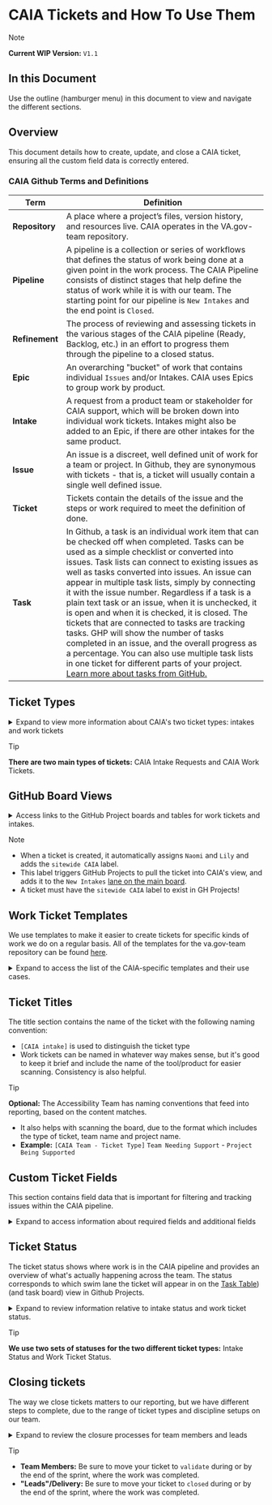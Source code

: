 # CAIA Tickets and How To Use Them
> [!NOTE]
> **Current WIP Version:** `V1.1`

## In this Document
Use the outline (hamburger menu) in this document to view and navigate the different sections. 

## Overview

This document details how to create, update, and close a CAIA ticket, ensuring all the custom field data is correctly entered.

### CAIA Github Terms and Definitions

| **Term** | Definition |
|------------------------|------------------|
| **Repository**                   |     A place where a project’s files, version history, and resources live. CAIA operates in the VA.gov-team repository.| 
| **Pipeline**                   |     A pipeline is a collection or series of workflows that defines the status of work being done at a given point in the work process. The CAIA Pipeline consists of distinct stages that help define the status of work while it is with our team. The starting point for our pipeline is `New Intakes` and the end point is `Closed`.| 
| **Refinement**                   |     The process of reviewing and assessing tickets in the various stages of the CAIA pipeline (Ready, Backlog, etc.) in an effort to progress them through the pipeline to a closed status. | 
| **Epic**                   |     An overarching "bucket" of work that contains individual `Issues` and/or Intakes. CAIA uses Epics to group work by product. | 
| **Intake**                 | A request from a product team or stakeholder for CAIA support, which will be broken down into individual work tickets. Intakes might also be added to an Epic, if there are other intakes for the same product. |
| **Issue**                   | An issue is a discreet, well defined unit of work for a team or project. In Github, they are synonymous with tickets - that is, a ticket will usually contain a single well defined issue.| 
| **Ticket**                   | Tickets contain the details of the issue and the steps or work required to meet the definition of done.|
| **Task**                   |     In Github, a task is an individual work item that can be checked off when completed. Tasks can be used as a simple checklist or converted into issues. Task lists can connect to existing issues as well as tasks converted into issues. An issue can appear in multiple task lists, simply by connecting it with the issue number. Regardless if a task is a plain text task or an issue, when it is unchecked, it is open and when it is checked, it is closed. The tickets that are connected to tasks are tracking tasks. GHP will show the number of tasks completed in an issue, and the overall progress as a percentage. You can also use multiple task lists in one ticket for different parts of your project. [Learn more about tasks from GitHub.](https://docs.github.com/en/get-started/writing-on-github/working-with-advanced-formatting/about-task-lists) |

</details>

## Ticket Types

<details><Summary>Expand to view more information about CAIA's two ticket types: intakes and work tickets</Summary>

### CAIA Intake Requests
- [**CAIA Intake Request**]([https://github.com/department-of-veterans-affairs/va.gov-team/issues/new?assignees=strelichl%2C+coforma-terry&labels=sitewide+CAIA%2C+sitewide+content-product+support&projects=&template=sitewide-content-intake-form.md&title=%3CType+of+Request%3E+from+%3CTeam%3E](https://github.com/department-of-veterans-affairs/va.gov-team/issues/new?assignees=strelichl%2CNaomiPMC&labels=sitewide+CAIA&projects=&template=CAIA-intake-form.md&title=%5BCAIA+Intake%5D+%3CTeam+Name%3E%3A+%3CInitiative+Name%3E))
- This is the intake for teams to request collaboration with CAIA.
- During refinement, CAIA will attach new work tickets to capture individual support tasks needed from each CAIA discipline.
- You will use the intake ticket to communicate with the product team/stakeholder and share any deliverables.
### CAIA Work Ticket
- This is the issue created by CAIA, based on an intake or stakeholder request, that outlines the specific work needed from an individual contributor (we have also called these "child" or "task" tickets).
- Product teams can see work tickets attached to their intake, but these work tickets are for you to use.
- You can add notes in comments to help you track your progress and move the ticket wherever in belongs in the status swim lanes described below.
</details>

> [!TIP]
> **There are two main types of tickets:** CAIA Intake Requests and CAIA Work Tickets.


## GitHub Board Views

<details><Summary>Access links to the GitHub Project boards and tables for work tickets and intakes.</Summary>

**These two ticket types can be view separately on our board and tables:**
- **Work tickets**
    - [**Work Table**](https://github.com/orgs/department-of-veterans-affairs/projects/929/views/1)
    - [**Work Board**](https://github.com/orgs/department-of-veterans-affairs/projects/929/views/74)
- **Intakes and Epics**
    - [**Intake Table**](https://github.com/orgs/department-of-veterans-affairs/projects/929/views/75)
    - [**Intake Board**](https://github.com/orgs/department-of-veterans-affairs/projects/929/views/72)
</details>

> [!NOTE]
> - When a ticket is created, it automatically assigns `Naomi` and `Lily` and adds the `sitewide CAIA` label.
> - This label triggers GitHub Projects to pull the ticket into CAIA's view, and adds it to the `New Intakes` [lane on the main board](https://github.com/orgs/department-of-veterans-affairs/projects/929/views/1).
> - A ticket must have the `sitewide CAIA` label to exist in GH Projects!

## Work Ticket Templates

We use templates to make it easier to create tickets for specific kinds of work we do on a regular basis. All of the templates for the va.gov-team repository can be found [here](https://github.com/department-of-veterans-affairs/va.gov-team/tree/master/.github/ISSUE_TEMPLATE). 

<details><summary>Expand to access the list of the CAIA-specific templates and their use cases.</summary>
    
### IA Templates
- **CAIA Best Bet Request**: [template](https://github.com/department-of-veterans-affairs/va.gov-team/blob/master/.github/ISSUE_TEMPLATE/CAIA%20Best%20Bet%20Request.md) + [create an issue](https://github.com/department-of-veterans-affairs/va.gov-team/issues/new?template=CAIA+Best+Bet+Request.md).
    - Request to create or change a best bet in VA.gov search results.
- **CAIA entry points and crosslinks for launches:** [template](https://github.com/department-of-veterans-affairs/va.gov-team/blob/master/.github/ISSUE_TEMPLATE/CAIA%20entry%20points%20+%20crosslinks%20for%20launches.md) + [create an issue](https://github.com/department-of-veterans-affairs/va.gov-team/issues/new?template=CAIA+entry+points+%2B+crosslinks+for+launches.md).
    - This ticket is designed to coordinate IA and content tasks for product updates to update the mega menu, left nav, and hub pages in Drupal.
### Accessibility Templates
- **Internal Use: CAIA a11y Short Ticket**: [template](https://github.com/department-of-veterans-affairs/va.gov-team/blob/master/.github/ISSUE_TEMPLATE/CAIA-Internal-A11y-Short-Ticket.md) + [create an issue](https://github.com/department-of-veterans-affairs/va.gov-team/issues/new?template=CAIA-Internal-A11y-Short-Ticket.md).
    - Template for CAIA a11y members to utilize, when needing to create a ticket oustide the intake process.
- **Internal Use: CAIA Pilot Research Ticket**: [template](https://github.com/department-of-veterans-affairs/va.gov-team/blob/master/.github/ISSUE_TEMPLATE/CAIA-internal-Research-Pilot-Ticket.md) + [create an issue].
    - Template for pilots conducted prior to research.
- **Internal Use: CAIA Refined Research Ticket**: [template](https://github.com/department-of-veterans-affairs/va.gov-team/blob/master/.github/ISSUE_TEMPLATE/CAIA-internal-research-refined-ticket-template.md) + [create an issue](https://github.com/department-of-veterans-affairs/va.gov-team/issues/new?template=CAIA-internal-research-refined-ticket-template.md).
    - Template for converted research intake to refined ticket.
### Content Templates
- **CAIA Internal Ad Hoc Content Request Ticket**: [template](https://github.com/department-of-veterans-affairs/va.gov-team/blob/master/.github/ISSUE_TEMPLATE/CAIA-Internal-Ad-Hoc-Content-Template.md) + [create an issue](https://github.com/department-of-veterans-affairs/va.gov-team/issues/new?template=CAIA-Internal-Ad-Hoc-Content-Template.md).
    - This ticket captures the last minute, quick-turnaround content requests that come in outside of CAIA intakes. Use the ticket comments to note any tasks completed or decisions made during the current sprint.
- **CAIA Internal Style Guide Ticket**: [template](https://github.com/department-of-veterans-affairs/va.gov-team/blob/master/.github/ISSUE_TEMPLATE/CAIA-Internal-Content-Style-Guide-Template.md) + [create an issue](https://github.com/department-of-veterans-affairs/va.gov-team/issues/new?template=CAIA-Internal-Content-Style-Guide-Template.md).
    - This ticket captures ongoing content updates to the style guide. Use the ticket comments to note any tasks completed or decisions made during the current sprint.
- **CAIA Internal Content Ticket**: [template](https://github.com/department-of-veterans-affairs/va.gov-team/blob/master/.github/ISSUE_TEMPLATE/CAIA-Internal-Content-Ticket.md) + [create an issue](https://github.com/department-of-veterans-affairs/va.gov-team/issues/new?template=CAIA-Internal-Content-Ticket.md).
    - Use to create general content work tickets, remove or edit the task checkboxes to fit the work. 
- **CAIA Internal Health Content Ticket**: [template](https://github.com/department-of-veterans-affairs/va.gov-team/blob/master/.github/ISSUE_TEMPLATE/CAIA-Internal-Health-Content-Template.md) + [create an issue](https://github.com/department-of-veterans-affairs/va.gov-team/issues/new?template=CAIA-Internal-Health-Content-Template.md).
    - This ticket captures ongoing content support for MHV and other health tools. Use the ticket comments to note any tasks completed or decisions made during the current sprint.

</details>

## Ticket Titles
The title section contains the name of the ticket with the following naming convention:

- `[CAIA intake]` is used to distinguish the ticket type
- Work tickets can be named in whatever way makes sense, but it's good to keep it brief and include the name of the tool/product for easier scanning. Consistency is also helpful.
> [!TIP]
> **Optional:** The Accessibility Team has naming conventions that feed into reporting, based on the content matches.
> - It also helps with scanning the board, due to the format which includes the type of ticket, team name and project name.
> - **Example:** `[CAIA Team - Ticket Type]` `Team Needing Support` - `Project Being Supported`

## Custom Ticket Fields
This section contains field data that is important for filtering and tracking issues within the CAIA pipeline. 

<details><summary>Expand to access information about required fields and additional fields</summary>
    
### Required Fields
- **Opened Date** - The date the ticket was created. This is auto-generated by Github, but the default data cannot be used to filter issues on the board, so we still need to manually input this date.
- **Closed Date** - the date the ticket was closed. This is not auto-generated, so please be sure to fill out this field when you close a ticket (for content tickets, PDM will do this).
- **Estimate** - the level of effort we think will be required for a ticket. Only used on Task tickets, not Epics. Level of effort is determined using basic tee shirt sizes based on the time it would take to complete the work iteself (not including waiting on SMEs or stakeholders, back and forth with OCTO, etc.):
  - **Small** for 1-5 days - Redirects (except for Family Member Benefit migration work) and Best Bets, deprecating a page
  - **Medium** for 2-4 weeks - Best bets, React Widgets, updating a translated page
  - **Large** for 1-3 months - Launching a new tool, creating a new translated page
  - **Extra large** for 4+ months -  Migration audit
- **Actual** - how much effort was required, once we've completed the work and can asses how big a lift it was
- **Originator/Team** - the team or stakeholder that requested the work

### Additional Fields
- **Assignees** - Shows who is responsible for the work being done on the ticket. This should be used only for the person actively working on the ticket, not for general awareness (if you need to flag a ticket for someone's awareness, tag them in a comment). As a ticket moves through the work process, the assignee may change. For example, a content ticket will be handed off from an editor to a writer to a copyeditor--to make it obvious who is actively responsible for work, we won't keep all three of those people assigned the whole time.
- **Labels** - Sometimes known as tags. These allow for CAIA to 'tag' which discipline needs to be involved with the work. Current labels for CAIA are:
  - `sitewide CAIA`
  - `sitewide content`
  - `sitewide IA`
  - `sitewide accessibility`
  - `CAIA translation` 
  - `CAIA-a11y-research` (used to denote CAIA research involvement for Assistive Technology support)
  - `caia-MHV` (used to denote MHV work support)
- **Last Checked** - the last time a ticket was checked, especially helpful to track on tickets in backlog or blocked to ensure tickets do not go stale in the pipeline
- **Target date** - we don't use this consistently. It has been used to track both product team launch dates and general internal CAIA deadlines.
- **Priority** - we don't use this consistently, but it can be used to indicate how urgent a piece of work is based on the following scale:
  - **High** - top priority, work should begin immediately
  - **Medium** - important but not as urgent as high priority
  - **Normal** - default, regular priority
  - **Low** - not urgent, does not require immediate work. This can be used for items in backlog without current work or actionable next steps. It can also be used for items that can be worked on slowly as time and capacity allows (formerly known as a "chipper"), i.e. long-term initiatives or items with no fixed deadline.
- **Sprint** - Used for planning when the work in this ticket should be scheduled
- **Blocked by** - used to indicate which OCTO crew is blocking the work
- **Reason Blocked** - general text field to  add detail to the reason the ticket is blocked
- **Milestone** - not currently used by CAIA, these are another way of grouping work and tracking progress
- **Linked pull requests** - not used

</details>

## Ticket Status
The ticket status shows where work is in the CAIA pipeline and provides an overview of what's actually happening across the team. The status corresponds to which swim lane the ticket will appear in on the [Task Table](https://github.com/orgs/department-of-veterans-affairs/projects/929/views/1))(and task board) view in Github Projects. 

<details><summary>Expand to review information relative to intake status and work ticket status.</summary>

### Intake Status
  -  **New Intakes** - this is where all new work comes into the board. When you create a ticket and add the sitewide-caia label, it will automatically appear here.
  -  **Intakes in Refinement** - Intakes that have been viewed by the Delivery Lead/Product Manager, but need more followup (feedback from OCTO, additional information from the requesting team, etc.)
  -  **Intakes in Progress** - Intakes where work has started and work tickets are moving through the swimlanes. 
  -  **Backlog/Blocked Intakes** - Intakes where work has stopped or been deprioritized.
  -  **Epics** - used to group tickets related to the same product. Epics themself do not usually contain any direct work, rather they are a bucket for related intakes or work tickets where individual work is being tracked.
  -  **Closed** - all the work tickets related to the intake are complete, so the intake has been closed.

### Work Ticket Status
  -  **Icebox** - issues that have been deprioritized with no clear timeline or next steps. These are tickets we will only check on a quarterly or yearly basis, so if you anticipate action sooner than that, or need to keep a closer eye on the issue and check it more frequently, better to keep it in Backlog or Blocked.
  -  **Backlog** - issues that are not currently being worked on, but are still relevant and should be pulled in in the foreseeable future
  -  **Blocked** - issues where work has been stopped for more than a week or two. This includes any ticket where the next step belongs to a person that is external to CAIA:
     - Tickets that need a decision or review from a stakeholder/SME or OCTO PO
     - Tickets where artifacts required to complete work are missing or incomplete
     - Tickets that are blocked by normal pipeline process steps. For example, a piece of work going through the Collaboration Cycle that is waiting on a product team to finish research before we can help them make changes. There’s no blocker we need to remove, we’re just waiting for it to come back to us.
     - Leave yourself assigned  so you can pick them up when they come back to you!
  -  **Ready** - issues have been refined, have next steps and assignees, and is ready to begin work on. It's ok if some work has been done already, by your discipline or another disclipine. Tickets here are what you are going to tackle next.
  -  **In Progress** - your current workload, things that you are actively focused on in the current week or two.
  -  **Validate** - once CAIA work is complete on an issue, the person responsible for it at that stage should fill out the custom fields and move the ticket to validate. Naomi will close and track the ticket in the capacity spreadsheet. Make a note in the ticket for any cases where a product or page is published but needs additional review to ensure there are no bugs, stakeholder changes, or followup from the product team/OCTO.
 -  **Closed** - work completed for this issue. Updates are live, the product has launched, or feedback or deliverables have been provided to the team.
  - **OCTO Audits** - tickets created by OCTO leadership - usually audit work
</details>

> [!TIP]
> **We use two sets of statuses for the two different ticket types:** Intake Status and Work Ticket Status. 

## Closing tickets
The way we close tickets matters to our reporting, but we have different steps to complete, due to the range of ticket types and discipline setups on our team. 

<details><summary>Expand to review the closure processes for team members and leads</summary>

### Closure process for team members

#### Work tickets

The assignee responsible for the last step will be responsible for moving the ticket.
1. Add all required fields
2. Add a comment confirming that the ticket is ready for closure review, and tag your discipline lead.
3. Move the ticket to Validate

#### Intakes

If you are assigned to the last open work ticket on an intake (or you’re the only team member assigned), you are responsible for moving the intake. 
1. Confirm that all the work tickets are closed
2. Add all required fields
3. Add a comment confirming that the ticket is ready for closure review, and tag your discipline lead
4. Move the ticket to Validate

### Closure process for discipline "leads"/delivery

At least weekly, review the Validate column in the [work ticket view](https://github.com/orgs/department-of-veterans-affairs/projects/929/views/1) and the [intake view](https://github.com/orgs/department-of-veterans-affairs/projects/929/views/75) and close intakes and work tickets related to your discipline. 
1. Confirm that all work tickets attached to an intake are closed
2. If a ticket is not ready for closure, add a comment explaining why and next steps, and move the ticket to an active status swimlane (such as In Progress or Blocked)
3. Add closed intakes and their attached work tickets to the [CAIA metric spreadsheet](https://docs.google.com/spreadsheets/d/1D1gNZlAIYbOIL9epKA_AadT5rdDCIu5IweRbRxDf288/edit?gid=1091370068#gid=1091370068) in the relevant sprint tab.
4. Note: to close a ticket, you need to use "Close issue" button in the comments section of the ticket. Unfortunately, just dragging the ticket into the "Closed" column does not actually close the ticket.
</details>   

> [!TIP]
> - **Team Members:** Be sure to move your ticket to `validate` during or by the end of the sprint, where the work was completed.
> - **"Leads"/Delivery:** Be sure to move your ticket to `closed` during or by the end of the sprint, where the work was completed.
